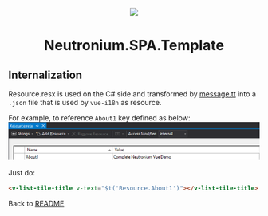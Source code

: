 <p align="center"><img width="100" src="https://raw.githubusercontent.com/NeutroniumCore/neutronium-vue/master/template/src/assets/logo.png"></p>
<h1 align="center">Neutronium.SPA.Template</h1>

## Internalization

Resource.resx is used on the C# side and transformed by [message.tt](../Neutronium.SPA.Template/View/Main/src/message.tt) into a `.json` file that is used by `vue-i18n` as resource.<br>

For example, to reference `About1` key defined as below:
<img src="../Screenshots/resource.png"><br>

Just do:

```HTML
<v-list-tile-title v-text="$t('Resource.About1')"></v-list-tile-title>
```

Back to [README](../README.md)

